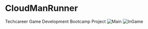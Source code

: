 # CloudManRunner
Techcareer Game Development Bootcamp Project
![Main](https://user-images.githubusercontent.com/93919216/184343602-5a41f9ef-a4cc-48f1-8ce1-c8ba6e103ac4.png)
![InGame](https://user-images.githubusercontent.com/93919216/184343639-23b9046c-2f86-4efb-b3a0-db97fb685513.png)
